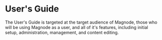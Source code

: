 # User's Guide

The User's Guide is targeted at the target audience of Magnode, those who will be using Magnode as a user, and all of it's features, including initial setup, administration, management, and content editing.
